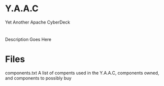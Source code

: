 # Y.A.A.C

Yet Another Apache CyberDeck

#

Description Goes Here


# Files

components.txt
	A list of compents used in the Y.A.A.C, components owned, and components to possibly buy
